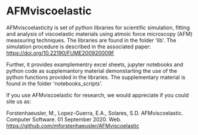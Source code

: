 # AFMviscoelastic
AFMviscoelasticity is set of python libraries for scientific simulation, fitting and analysis of viscoelastic materials using atmoic force microscopy (AFM) meassuring techniques. The libraries are found in the folder 'lib'. The simulation procedure is described in the associated paper: <https://doi.org/10.22190/FUME200920009F>

Further, it provides examplementry excel sheets, jupyter notebooks and python code as supplemantory material demonstarting the use of the python functions provided in the libraries. The supplementary material is found in the folder 'notebooks_scripts'.

If you use AFMviscoelastic for research, we would appreciate if you could site us as:

Forstenhaeusler, M., Lopez-Guerra, E.A., Solares, S.D. AFMviscoelastic. Computer Software. 01 September 2020. Web. <https://github.com/mforstenhaeusler/AFMviscoelastic>
